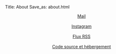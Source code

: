 Title: About
Save_as: about.html

<div style="text-align: center;">
    <a href="mailto:camille.clarret@gmail.com" target="_blank">Mail</a>
    <div><br></div>
    <a href="https://www.instagram.com/et_puy_c_est_tout/" target="_blank">Instagram</a>
    <div><br></div>
    <a href="feeds/all.atom.xml" target="_blank">Flux RSS</a>
    <div><br></div>
    <a href="https://github.com/CamClrt/et-Puy-c-est-tout" target="_blank">Code source et hébergement</a>
    <div><br></div>
</div>